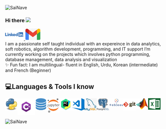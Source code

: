 <img src="https://komarev.com/ghpvc/?username=SaiNave&style=plastic&label=Profile visits" alt="SaiNave" /></a>
### Hi there <img src="https://media.giphy.com/media/hvRJCLFzcasrR4ia7z/giphy.gif" width="25px">
<a href="https://www.linkedin.com/in/sairah-naveed">
 <img alt="SaiNave's LinkedIN" width="60" src="logos/linkedin_logo.png" />
</a>
<a href="mailto:nave.sai25@gmail.com">
 <img alt="SaiNave's email" width="50" src="logos/g_logo.png" />
</a>
<br />
I am a passionate self taught individual with an expereince in  data analytics, soft robotics, algorithm development, programming, and IT support
I’m currently working on the projects which involves python programming, database management, data analysis and visualization                                                   <br />                                            
✨ Fun fact: I am multilingual- fluent in English, Urdu, Korean (intermediate) and French (Beginner)


## 💻Languages & Tools I know 
</p> 
<img align="left" alt= "python_logo" width="40" src="logos/python_logo.png">
<img align="left" alt= "Csharp_Logo" width="55" src="logos/Csharp_Logo.png">
<img align="left" alt= "sql_logo" width="40" src="logos/sql_logo.png">
<img align="left" alt= "Jupyter_logo" width="40" src="logos/Jupyter_logo.png">
<img align="left" alt= "pycharm_logo" width="40" src="logos/pycharm_logo.png">
<img align="left" alt= "vscode_logo" width="40" src="logos/vscode_logo.png">
<img align="left" alt= "my_sql_logo" width="40" src="logos/my_sql_logo.png">
<img align="left" alt= "postgresql_logo" width="40" src="logos/postgresql_logo.png">
<img align="left" alt= "Tableau_logo" width="45" src="logos/Tableau_logo.png">
<img align="left" alt= "git_logo" width="40" src="logos/git_logo.png">
<img align="left" alt= "Maltab_Logo" width="40" src="logos/Matlab_Logo.png">
<img align="left" alt= "excel" width="40" src="logos/excel.png">
 
</p>
<br />
<br />
<br />
<p align="left"><img align="center" src="https://github-readme-stats.vercel.app/api?username=SaiNave&theme=light&show_icons=true" alt="SaiNave" /></p>




                                                                                                                                         





